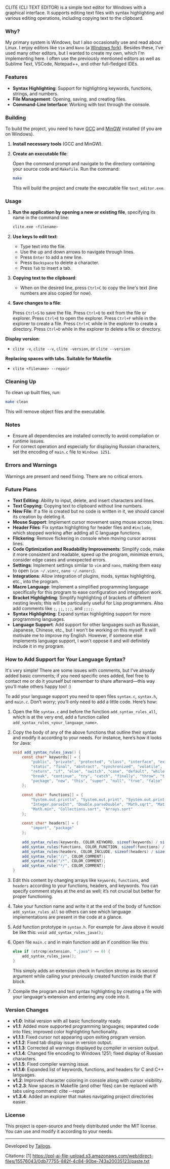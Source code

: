 CLITE (CLI TEXT EDITOR) is a simple text editor for Windows with a graphical interface. It supports editing text files with syntax highlighting and various editing operations, including copying text to the clipboard.

### Why?

My primary system is Windows, but I also occasionally use and read about Linux. I enjoy editors like `Vim` and `Nano` (a [Windows fork](https://github.com/okibcn/nano-for-windows)). Besides these, I've used many other editors, but I wanted to create my own, which I'm implementing here. I often use the previously mentioned editors as well as Sublime Text, VSCode, Notepad++, and other full-fledged IDEs.

### Features

- **Syntax Highlighting**: Support for highlighting keywords, functions, strings, and numbers.
- **File Management**: Opening, saving, and creating files.
- **Command-Line Interface**: Working with text through the console.

### Building

To build the project, you need to have [GCC](https://gcc.gnu.org/) and [MinGW](https://www.mingw-w64.org/downloads/) installed (if you are on Windows).

1. **Install necessary tools** (GCC and MinGW).
2. **Create an executable file**:

   Open the command prompt and navigate to the directory containing your source code and `Makefile`. Run the command:

   ```bash
   make
   ```

   This will build the project and create the executable file `text_editor.exe`.

### Usage

1. **Run the application by opening a new or existing file**, specifying its name in the command line:

   ```bash
   clite.exe <filename>
   ```

2. **Use keys to edit text**:
   - Type text into the file.
   - Use the up and down arrows to navigate through lines.
   - Press `Enter` to add a new line.
   - Press `Backspace` to delete a character.
   - Press `Tab` to insert a tab.

3. **Copying text to the clipboard**:
   - When on the desired line, press `Ctrl+C` to copy the line's text (line numbers are also copied for now).

4. **Save changes to a file**:

   Press `Ctrl+S` to save the file.
   Press `Ctrl+Q` to exit from the file or explorer.
   Press `Ctrl+E` to open the explorer.
   Press `Ctrl+F` while in the explorer to create a file.
   Press `Ctrl+C` while in the explorer to create a directory.
   Press `Ctrl+D` while in the explorer to delete a file or directory.

**Display version**:
  - `clite -v`, `clite --v`, `clite -version`, or `clite --version`

**Replacing spaces with tabs. Suitable for Makefile**
  - `clite <filename> --repair`

### Cleaning Up

To clean up built files, run:

```bash
make clean
```

This will remove object files and the executable.

### Notes

- Ensure all dependencies are installed correctly to avoid compilation or runtime issues.
- For correct operation and especially for displaying Russian characters, set the encoding of `main.c` file to `Windows 1251`.

### Errors and Warnings

Warnings are present and need fixing. There are no critical errors.

### Future Plans

- **Text Editing**: Ability to input, delete, and insert characters and lines.
- **Text Copying**: Copying text to clipboard without line numbers.
- **New File**: If a file is created but no code is written in it, we should cancel its creation by deleting it.
- **Mouse Support**: Implement cursor movement using mouse across lines.
- **Header Files**: Fix syntax highlighting for header files and `#include`, which stopped working after adding all C language functions.
- **Flickering**: Remove flickering in console when moving cursor across lines.
- **Code Optimization and Readability Improvements**: Simplify code, make it more consistent and readable, speed up the program, minimize errors, consider edge cases and unexpected errors.
- **Settings**: Implement settings similar to `vim` and `nano`, making them easy to open (`vim ~/.vimrc`, `nano ~/.nanorc`).
- **Integrations**: Allow integration of plugins, mods, syntax highlighting, etc., into the program.
- **Macro Language**: Implement a simplified programming language specifically for this program to ease configuration and integration work.
- **Bracket Highlighting**: Simplify highlighting of brackets of different nesting levels; this will be particularly useful for Lisp programmers. Also add comments like `;`, `;;`, `;;;`, and `;;;;`.
- **Syntax Highlighting**: Expand syntax highlighting support for more programming languages.
- **Language Support**: Add support for other languages such as Russian, Japanese, Chinese, etc., but I won't be working on this myself. It will motivate me to improve my English. However, if someone else implements language support, I won't oppose it and will definitely include it in my program.

### How to Add Support for Your Language Syntax?

It's very simple! There are some issues with comments, but I've already added basic comments; if you need specific ones added, feel free to contact me or do it yourself but remember to share afterward—this way you’ll make others happy too! :)

To add your language support you need to open files `syntax.c`, `syntax.h`, and `main.c`. Don’t worry; you’ll only need to add a little code. Here’s how:

1. Open the file `syntax.c` and before the function `add_syntax_rules_all`, which is at the very end, add a function called `add_syntax_rules_<your_language_name>`.
2. Copy the body of any of the above functions that outline their syntax and modify it according to your needs. For instance, here’s how it looks for Java:

	```java
	void add_syntax_rules_java() {
		const char* keywords[] = {
			"public", "private", "protected", "class", "interface", "extends", "implements", 
			"static", "final", "abstract", "synchronized", "volatile", "transient", "native", 
			"return", "if", "else", "switch", "case", "default", "while", "do", "for", 
			"break", "continue", "try", "catch", "finally", "throw", "throws", "import", 
			"package", "new", "this", "super", "null", "true", "false"
		};
		
		const char* functions[] = {
			"System.out.println", "System.out.print", "System.out.printf", "String.valueOf", 
			"Integer.parseInt", "Double.parseDouble", "Math.sqrt", "Math.pow", "Math.max", 
			"Math.min", "Collections.sort", "Arrays.sort"
		};
		
		const char* headers[] = {
			"import", "package"
		};
		
		add_syntax_rules(keywords, COLOR_KEYWORD, sizeof(keywords) / sizeof(keywords[0]));
		add_syntax_rules(functions, COLOR_FUNCTION, sizeof(functions) / sizeof(functions[0]));
		add_syntax_rules(headers, COLOR_INCLUDE, sizeof(headers) / sizeof(headers[0]));
		add_syntax_rule("//", COLOR_COMMENT);
		add_syntax_rule("/*", COLOR_COMMENT);
		add_syntax_rule("*/", COLOR_COMMENT);
	}
	```

3. Edit this content by changing arrays like `keywords`, `functions`, and `headers` according to your functions, headers, and keywords. You can specify comment styles at the end as well; it’s not crucial but better for proper functioning.
4. Take your function name and write it at the end of the body of function `add_syntax_rules_all` so others can see which language implementations are present in the code at a glance.
5. Add function prototype in `syntax.h`. For example for Java above it would be like this: `void add_syntax_rules_java();`
6. Open file `main.c` and in main function add an if condition like this:

	```c
	else if (strcmp(extension, ".java") == 0) {
		add_syntax_rules_java();
	}
	```

	This simply adds an extension check in function strcmp as its second argument while calling your previously created function inside that if block.

8. Compile the program and test syntax highlighting by creating a file with your language's extension and entering any code into it.

### Version Changes
- **v1.0**: Initial version with all basic functionality ready.
- **v1.1**: Added more supported programming languages; separated code into files; improved color highlighting functionality.
- **v1.1.1**: Fixed cursor not appearing upon exiting program version.
- **v1.1.2**: Fixed tab display issue in version output.
- **v1.1.3**: Corrected all warnings displayed by compiler in version output.
- **v1.1.4**: Changed file encoding to Windows 1251; fixed display of Russian characters.
- **v1.1.5**: Fixed compiler warning issue.
- **v1.1.6**: Expanded list of keywords, functions, and headers for C and C++ languages.
- **v1.2**: Improved character coloring in console along with cursor visibility.
- **v1.2.3**: Now spaces in Makefile (and other files) can be replaced with tabs using command: clite <filename> --repair
- **v1.3.4**: Added an explorer that makes navigating project directories easier.

### License

This project is open-source and freely distributed under the MIT license. You can use and modify it according to your needs.

---

Developed by [Tailogs](https://github.com/tailogs).

Citations:
[1] https://ppl-ai-file-upload.s3.amazonaws.com/web/direct-files/15576043/0db77755-882f-4c84-90be-743a20035123/paste.txt